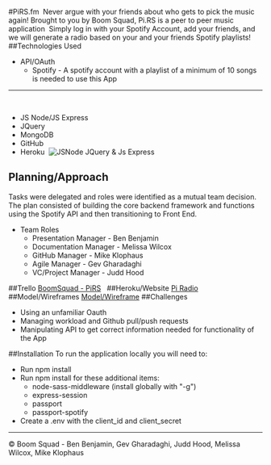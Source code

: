 #PiRS.fm
​
Never argue with your friends about who gets to pick the music again! Brought to you by Boom Squad, Pi.RS is a peer to peer music application
​
Simply log in with your Spotify Account, add your friends, and we will generate a radio based on your and your friends Spotify playlists!
​
​
##Technologies Used
* API/OAuth 
    * Spotify - A spotify account with a playlist of a minimum of 10 songs is needed to use this App
​
_________________________
​
* JS Node/JS Express 
* JQuery
* MongoDB
* GitHub
* Heroku
​
![JSNode JQuery & Js Express](https://i.imgur.com/W7UeOHv.png) 
​
## Planning/Approach
Tasks were delegated and roles were identified as a mutual team decision. The plan consisted of building the core backend framework and functions using the Spotify API and then transitioning to Front End.
​
* Team Roles
    * Presentation Manager - Ben Benjamin
    * Documentation Manager - Melissa Wilcox
    * GitHub Manager - Mike Klophaus
    * Agile Manager - Gev Gharadaghi
    * VC/Project Manager - Judd Hood
 
##Trello
[BoomSquad - PiRS](https://trello.com/b/MC17o7Zr/pi-rs)
​
​
##Heroku/Website
[Pi Radio](http://www.pirs.fm)
​
##Model/Wireframes
[Model/Wireframe](http://rydr79.axshare.com/#p=login)
​
##Challenges
* Using an unfamiliar Oauth
* Managing workload and Github pull/push requests
* Manipulating API to get correct information needed for functionality of the App


##Installation
To run the application locally you will need to:
* Run npm install
* Run npm install for these additional items:
    * node-sass-middleware (install globally with "-g")
    * express-session
    * passport
    * passport-spotify
* Create a .env with the client_id and client_secret
​
​
​
​
​
​
​
​
___________________________
© Boom Squad - Ben Benjamin, Gev Gharadaghi, Judd Hood, Melissa Wilcox, Mike Klophaus
